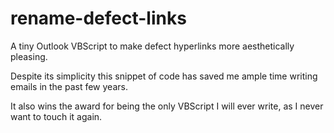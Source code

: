 # rename-defect-links
A tiny Outlook VBScript to make defect hyperlinks more aesthetically pleasing.

Despite its simplicity this snippet of code has saved me ample time writing emails in the past few years.

It also wins the award for being the only VBScript I will ever write, as I never want to touch it again.
